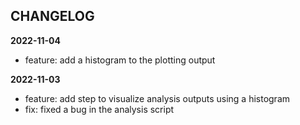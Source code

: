 ## CHANGELOG

<b>2022-11-04</b>
 * feature: add a histogram to the plotting output

<b>2022-11-03</b>
 * feature: add step to visualize analysis outputs using a histogram
 * fix: fixed a bug in the analysis script
